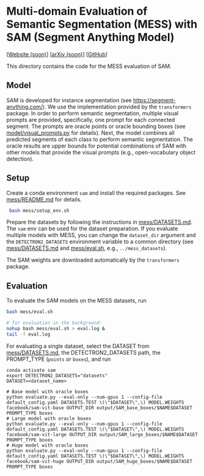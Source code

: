 # Multi-domain Evaluation of Semantic Segmentation (MESS) with SAM (Segment Anything Model)

[[Website (soon)](https://github.io)] [[arXiv (soon)](https://arxiv.org/)] [[GitHub](https://github.com/blumenstiel/MESS)]

This directory contains the code for the MESS evaluation of SAM.

## Model

SAM is developed for instance segmentation (see https://segment-anything.com/). We use the implementation provided by the `transformers` package.
In order to perform semantic segmentation, multiple visual prompts are provided, specifically, one prompt for each connected segment. 
The prompts are oracle points or oracle bounding boxes (see [model/visual_prompts.py](model/visual_prompts.py) for details). 
Next, the model combines all predicted segments of each class to perform semantic segmentation. 
The oracle results are upper bounds for potential combinations of SAM with other models that provide the visual prompts (e.g., open-vocabulary object detection).   

## Setup
Create a conda environment `sam` and install the required packages. See [mess/README.md](mess/README.md) for details.
```sh
 bash mess/setup_env.sh
```

Prepare the datasets by following the instructions in [mess/DATASETS.md](mess/DATASETS.md). The `sam` env can be used for the dataset preparation. If you evaluate multiple models with MESS, you can change the `dataset_dir` argument and the `DETECTRON2_DATASETS` environment variable to a common directory (see [mess/DATASETS.md](mess/DATASETS.md) and [mess/eval.sh](mess/eval.sh), e.g., `../mess_datasets`). 

The SAM weights are downloaded automatically by the `transformers` package.

## Evaluation
To evaluate the SAM models on the MESS datasets, run
```sh
bash mess/eval.sh

# for evaluation in the background:
nohup bash mess/eval.sh > eval.log &
tail -f eval.log 
```

For evaluating a single dataset, select the DATASET from [mess/DATASETS.md](mess/DATASETS.md), the DETECTRON2_DATASETS path, the PROMPT_TYPE (`points` or `boxes`), and run
```
conda activate sam
export DETECTRON2_DATASETS="datasets"
DATASET=<dataset_name>

# Base model with oracle boxes
python evaluate.py --eval-only --num-gpus 1 --config-file default_config.yaml DATASETS.TEST \(\"$DATASET\",\) MODEL.WEIGHTS facebook/sam-vit-base OUTPUT_DIR output/SAM_base_boxes/$NAME$DATASET PROMPT_TYPE boxes
# Large model with oracle boxes
python evaluate.py --eval-only --num-gpus 1 --config-file default_config.yaml DATASETS.TEST \(\"$DATASET\",\) MODEL.WEIGHTS facebook/sam-vit-large OUTPUT_DIR output/SAM_large_boxes/$NAME$DATASET PROMPT_TYPE boxes
# Huge model with oracle boxes
python evaluate.py --eval-only --num-gpus 1 --config-file default_config.yaml DATASETS.TEST \(\"$DATASET\",\) MODEL.WEIGHTS facebook/sam-vit-huge OUTPUT_DIR output/SAM_huge_boxes/$NAME$DATASET PROMPT_TYPE boxes
```
